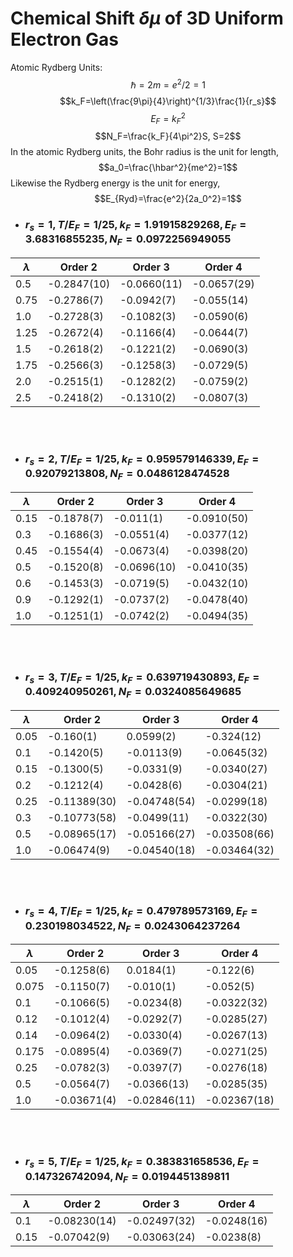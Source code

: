 # Chemical Shift $\delta \mu$ of 3D Uniform Electron Gas 
Atomic Rydberg Units:
$$\hbar=2m=e^2/2=1$$
$$k_F=\left(\frac{9\pi}{4}\right)^{1/3}\frac{1}{r_s}$$
$$E_F=k_F^2$$
$$N_F=\frac{k_F}{4\pi^2}S, S=2$$
In the atomic Rydberg units, the Bohr radius is the unit for length,
$$a_0=\frac{\hbar^2}{me^2}=1$$
Likewise the Rydberg energy is the unit for energy,
$$E_{Ryd}=\frac{e^2}{2a_0^2}=1$$

- ### $r_s=1, T/E_F=1/25, k_F=1.91915829268, E_F=3.68316855235 , N_F=0.0972256949055$
| $\lambda$ | Order 2     | Order 3     | Order 4     |
| --------- | ----------- | ----------- | ----------- |
| 0.5       | -0.2847(10) | -0.0660(11) | -0.0657(29) |
| 0.75      | -0.2786(7)  | -0.0942(7)  | -0.055(14)  |
| 1.0       | -0.2728(3)  | -0.1082(3)  | -0.0590(6)  |
| 1.25      | -0.2672(4)  | -0.1166(4)  | -0.0644(7)  |
| 1.5       | -0.2618(2)  | -0.1221(2)  | -0.0690(3)  |
| 1.75      | -0.2566(3)  | -0.1258(3)  | -0.0729(5)  |
| 2.0       | -0.2515(1)  | -0.1282(2)  | -0.0759(2)  |
| 2.5       | -0.2418(2)  | -0.1310(2)  | -0.0807(3)  |
<br/><br/>

- ### $r_s=2, T/E_F=1/25, k_F=0.959579146339, E_F=0.92079213808, N_F=0.0486128474528$
| $\lambda$ | Order 2    | Order 3     | Order 4     |
| --------- | ---------- | ----------- | ----------- |
| 0.15      | -0.1878(7) | -0.011(1)   | -0.0910(50) |
| 0.3       | -0.1686(3) | -0.0551(4)  | -0.0377(12) |
| 0.45      | -0.1554(4) | -0.0673(4)  | -0.0398(20) |
| 0.5       | -0.1520(8) | -0.0696(10) | -0.0410(35) |
| 0.6       | -0.1453(3) | -0.0719(5)  | -0.0432(10) |
| 0.9       | -0.1292(1) | -0.0737(2)  | -0.0478(40) |
| 1.0       | -0.1251(1) | -0.0742(2)  | -0.0494(35) |
<br/><br/>

- ### $r_s=3, T/E_F=1/25, k_F=0.639719430893, E_F=0.409240950261,N_F=0.0324085649685$
| $\lambda$ | Order 2      | Order 3      | Order 4      |
| --------- | ------------ | ------------ | ------------ |
| 0.05      | -0.160(1)    | 0.0599(2)    | -0.324(12)   |
| 0.1       | -0.1420(5)   | -0.0113(9)   | -0.0645(32)  |
| 0.15      | -0.1300(5)   | -0.0331(9)   | -0.0340(27)  |
| 0.2       | -0.1212(4)   | -0.0428(6)   | -0.0304(21)  |
| 0.25      | -0.11389(30) | -0.04748(54) | -0.0299(18)  |
| 0.3       | -0.10773(58) | -0.0499(11)  | -0.0322(30)  |
| 0.5       | -0.08965(17) | -0.05166(27) | -0.03508(66) |
| 1.0       | -0.06474(9)  | -0.04540(18) | -0.03464(32) |
<br/><br/>

- ### $r_s=4, T/E_F=1/25, k_F=0.479789573169, E_F=0.230198034522, N_F=0.0243064237264$
| $\lambda$ | Order 2     | Order 3      | Order 4      |
| --------- | ----------- | ------------ | ------------ |
| 0.05      | -0.1258(6)  | 0.0184(1)    | -0.122(6)    |
| 0.075     | -0.1150(7)  | -0.010(1)    | -0.052(5)    |
| 0.1       | -0.1066(5)  | -0.0234(8)   | -0.0322(32)  |
| 0.12      | -0.1012(4)  | -0.0292(7)   | -0.0285(27)  |
| 0.14      | -0.0964(2)  | -0.0330(4)   | -0.0267(13)  |
| 0.175     | -0.0895(4)  | -0.0369(7)   | -0.0271(25)  |
| 0.25      | -0.0782(3)  | -0.0397(7)   | -0.0276(18)  |
| 0.5       | -0.0564(7)  | -0.0366(13)  | -0.0285(35)  |
| 1.0       | -0.03671(4) | -0.02846(11) | -0.02367(18) |
<br/><br/>

- ### $r_s=5, T/E_F=1/25, k_F=0.383831658536, E_F=0.147326742094, N_F=0.0194451389811$
 | $\lambda$ | Order 2      | Order 3      | Order 4     |
 | --------- | ------------ | ------------ | ----------- |
 | 0.1       | -0.08230(14) | -0.02497(32) | -0.0248(16) |
 | 0.15      | -0.07042(9)  | -0.03063(24) | -0.0238(8)  |
<br/><br/>




